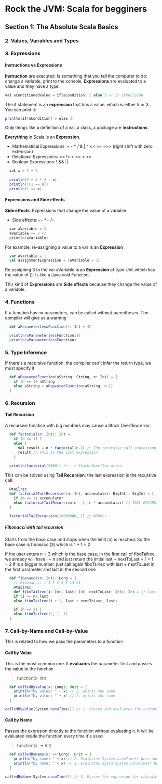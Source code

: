 # Rock the JVM: Scala for begginers

## Section 1: The Absolute Scala Basics
### 2. Values, Variables and Types
### 3. Expressions

#### Instructions vs Expressions

**Instruction** are executed. Is something that you tell the computer to do: change a variable, print to the console.
**Expressions** are evaluated to a value and they have a type:

```scala
val aConditionedValue = if(aCondition) 5 else 3 // IF EXPRESSION
```

The if statement is an **expression** that has a value, which is either 5 or 3. You can print it:

```scala
println(if(aCondition) 5 else 3)
```

Only things like a definition of a val, a class, a package are **Instructions**.

**Everything** in Scala is an **Expression**.

* Mathematical Expressions: + - * / & | ^ << >> >>> (right shift with zero extension)
* Relational Expressions: == != > >= < <=
* Boolean Expressions: ! && ||

```scala
  val x = 1 + 2
  
  println(2 + 3 * 4 - x)
  println(!(1 == x))
  println(1 == x)
```

#### Expressions and Side effects

**Side effects**: Expressions that change the value of a variable

* Side effects: -= *= /= 

```scala
  var aVariable = 2
  aVariable += 3 // 
  println(aVariable)
```

For example, re-assigning a value to a var is an **Expression**
 
```scala
  var aVariable = 1
  val assignmentExpression = (aVariable = 3)
```
Re-assigning 3 to the var aVariable is an **Expression** of type Unit which has the value of (). Is like a Java void Function.

This kind of **Expressions** are **Side effects** because they change the value of a variable.

### 4. Functions

If a function has no parameters, can be called without parentheses. The compiler will give us a warning
```scala
  def aParameterlessFunction(): Int = 42
  
  println(aParameterlessFunction())
  println(aParameterlessFunction)
```

### 5. Type Inference
If there's a recursive function, the compiler can't infer the return type, we must specify it
```scala
  def aRepeatedFunction(aString: String, n: Int) = {
    if (n == 1) aString
    else aString + aRepeatedFunction(aString, n-1)
  }
```

### 6. Recursion
#### Tail Recursion
A recursive function with big numbers may cause a Stack Overflow error:

```scala
  def factorial(n: Int): Int =
    if (n <= 1) 1
    else {
      val result = n * factorial(n-1) // The recursive call expression is HERE
      result // This is the last expression
    }
    
  println(factorial(5000)) // --> Stack Overflow error.
```

This can be solved using **Tail Recursion**: the last expression is the recursive call:

```scala
  @tailrec
  def factorialTailRecursion(n: Int, accumulator: BigInt): BigInt = {
    if (n <= 1) accumulator
    else factorialTailRecursion(n - 1, n * accumulator) // TAIL RECURSION = use recursive call as the LAST expression
  }
  
  factorialTailRecursion(10000000, 1) // WORKS!
```

##### Fibonacci with tail recursion
Starts from the base case and stops when the limit (n) is reached:
So the base case is fibonacci(3) which is 1 + 1 = 2

If the user enters n = 3 which is the base case, in the first call of fiboTailrec, we already will have i = n and just return the initial last + nextToLast = 1 + 1 = 2
If is a bigger number, just call again fiboTailrec with last + nextToLast in the first parameter and last in the second one
```scala
  def fibonacci(n: Int): Long = {
    // Fibonacci: 1 1 2 3 5 8 13 21
    @tailrec
    def fiboTailrec(i: Int, last: Int, nextToLast: Int): Int = // last is fibonacci(n - 1), nextToLast is fibonacci(n - 2)
    if (i >= n) last
    else fiboTailrec(i + 1, last + nextToLast, last)

    if (n <= 2) 1
    else fiboTailrec(2, 1, 1)
  }
```

### 7. Call-by-Name and Call-by-Value
This is related to how we pass the parameters to a function

#### Call by Value
This is the most common one. It **evaluates** the parameter first and passes the value to the function
> function(x: Int)

```scala
  def calledByValue(x: Long): Unit = {
    println("by value: " + x) // 2. prints the same
    println("by value: " + x) // 2. prints the same
  }

calledByValue(System.nanoTime()) // 1. Passes and evaluates the current nanoTime value
```

#### Call by Name
Passes the expresion directly to the function without evaluating it. 
It will be evaluated inside the function every time it's used
> function(x: => Int)

```scala
  def calledByName(x: => Long): Unit = {
    println("by name: " + x) // 2. Evaluates System.nanoTime() here and prints it
    println("by name: " + x) // 3. Evaluates again System.nanoTime() here and prints something bigger
  }

calledByName(System.nanoTime()) // 1. Passes the expresion for calculating the current nanoTime
```
